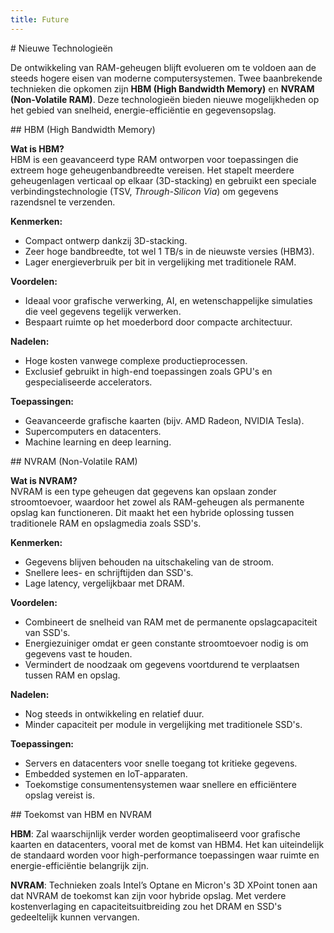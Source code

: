 ```yaml
---
title: Future
---
```


<div class="header1" id="top" markdown = "1">
# Nieuwe Technologieën
</div>

De ontwikkeling van RAM-geheugen blijft evolueren om te voldoen aan de steeds hogere eisen van moderne computersystemen. Twee baanbrekende technieken die opkomen zijn **HBM (High Bandwidth Memory)** en **NVRAM (Non-Volatile RAM)**. Deze technologieën bieden nieuwe mogelijkheden op het gebied van snelheid, energie-efficiëntie en gegevensopslag.

<div class="header2" markdown = "1">
## HBM (High Bandwidth Memory)
</div>

**Wat is HBM?**  
HBM is een geavanceerd type RAM ontworpen voor toepassingen die extreem hoge geheugenbandbreedte vereisen. Het stapelt meerdere geheugenlagen verticaal op elkaar (3D-stacking) en gebruikt een speciale verbindingstechnologie (TSV, *Through-Silicon Via*) om gegevens razendsnel te verzenden.

**Kenmerken:**
- Compact ontwerp dankzij 3D-stacking.  
- Zeer hoge bandbreedte, tot wel 1 TB/s in de nieuwste versies (HBM3).  
- Lager energieverbruik per bit in vergelijking met traditionele RAM.

**Voordelen:**
- Ideaal voor grafische verwerking, AI, en wetenschappelijke simulaties die veel gegevens tegelijk verwerken.  
- Bespaart ruimte op het moederbord door compacte architectuur.  

**Nadelen:**
- Hoge kosten vanwege complexe productieprocessen.  
- Exclusief gebruikt in high-end toepassingen zoals GPU's en gespecialiseerde accelerators.

**Toepassingen:**
- Geavanceerde grafische kaarten (bijv. AMD Radeon, NVIDIA Tesla).  
- Supercomputers en datacenters.  
- Machine learning en deep learning.

<div class="header2" markdown = "1">
## NVRAM (Non-Volatile RAM)
</div>

**Wat is NVRAM?**  
NVRAM is een type geheugen dat gegevens kan opslaan zonder stroomtoevoer, waardoor het zowel als RAM-geheugen als permanente opslag kan functioneren. Dit maakt het een hybride oplossing tussen traditionele RAM en opslagmedia zoals SSD's.

**Kenmerken:**
- Gegevens blijven behouden na uitschakeling van de stroom.  
- Snellere lees- en schrijftijden dan SSD's.  
- Lage latency, vergelijkbaar met DRAM.

**Voordelen:**
- Combineert de snelheid van RAM met de permanente opslagcapaciteit van SSD's.  
- Energiezuiniger omdat er geen constante stroomtoevoer nodig is om gegevens vast te houden.  
- Vermindert de noodzaak om gegevens voortdurend te verplaatsen tussen RAM en opslag.

**Nadelen:**
- Nog steeds in ontwikkeling en relatief duur.  
- Minder capaciteit per module in vergelijking met traditionele SSD's.

**Toepassingen:**
- Servers en datacenters voor snelle toegang tot kritieke gegevens.  
- Embedded systemen en IoT-apparaten.  
- Toekomstige consumentensystemen waar snellere en efficiëntere opslag vereist is.

<div class="header2" markdown = "1">
## Toekomst van HBM en NVRAM
</div>

**HBM**: Zal waarschijnlijk verder worden geoptimaliseerd voor grafische kaarten en datacenters, vooral met de komst van HBM4. Het kan uiteindelijk de standaard worden voor high-performance toepassingen waar ruimte en energie-efficiëntie belangrijk zijn.

**NVRAM**: Technieken zoals Intel’s Optane en Micron's 3D XPoint tonen aan dat NVRAM de toekomst kan zijn voor hybride opslag. Met verdere kostenverlaging en capaciteitsuitbreiding zou het DRAM en SSD's gedeeltelijk kunnen vervangen.
